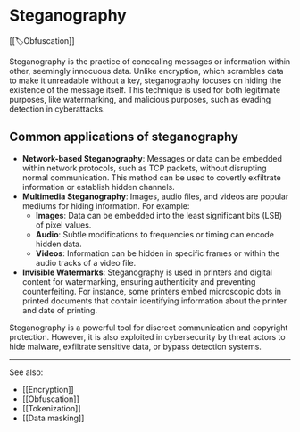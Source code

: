 
# Steganography

[[🏷️Obfuscation]]

Steganography is the practice of concealing messages or information within other, seemingly innocuous data. Unlike encryption, which scrambles data to make it unreadable without a key, steganography focuses on hiding the existence of the message itself. This technique is used for both legitimate purposes, like watermarking, and malicious purposes, such as evading detection in cyberattacks.

## Common applications of steganography

- **Network-based Steganography**: Messages or data can be embedded within network protocols, such as TCP packets, without disrupting normal communication. This method can be used to covertly exfiltrate information or establish hidden channels.
- **Multimedia Steganography**: Images, audio files, and videos are popular mediums for hiding information. For example:
    - **Images**: Data can be embedded into the least significant bits (LSB) of pixel values.
    - **Audio**: Subtle modifications to frequencies or timing can encode hidden data.
    - **Videos**: Information can be hidden in specific frames or within the audio tracks of a video file.
- **Invisible Watermarks**: Steganography is used in printers and digital content for watermarking, ensuring authenticity and preventing counterfeiting. For instance, some printers embed microscopic dots in printed documents that contain identifying information about the printer and date of printing.

Steganography is a powerful tool for discreet communication and copyright protection. However, it is also exploited in cybersecurity by threat actors to hide malware, exfiltrate sensitive data, or bypass detection systems.

---

See also:

- [[Encryption]]
- [[Obfuscation]]
- [[Tokenization]]
- [[Data masking]]